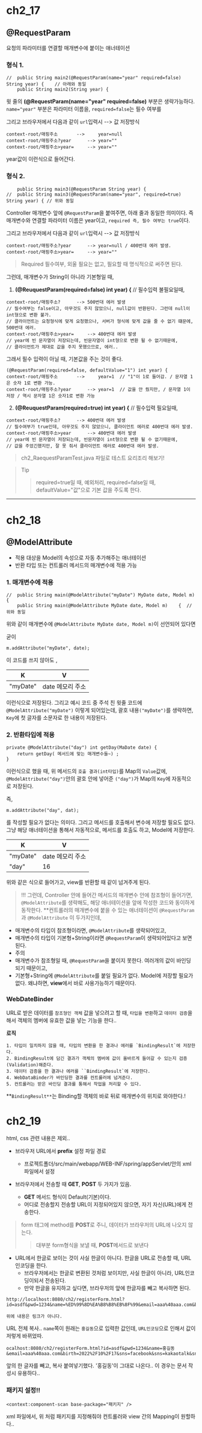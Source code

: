 # ch2_17


## **@RequestParam**
요청의 파라미터를 연결할 매개변수에 붙이는 애너테이션

### 형식 1.
```
//	public String main2(@RequestParam(name="year" required=false) String year) {	// 아래와 동일
	public String main2(String year) {
```
윗 줄의 **(@RequestParam(name="year" required=false)** 부분은 생략가능하다.
`name="year"` 부분은 파라미터 이름을, 
`required=false`는 필수 여부를

그리고 브라우저에서 다음과 같이 `url`입력시 --> 값 저장방식
```
context-root/매핑주소 		--> 	year=null
context-root/매핑주소?year 		-->	year=""
context-root/매핑주소>year= 	-->	year=""
```
year값이 이런식으로 들어간다.

### 형식 2.
```
	public String main3(@RequestParam String year) {
//	public String main3(@RequestParam(name="year", required=true) String year) { // 위와 동일
```
Controller 매개변수 앞에 `@RequestParam`을 붙여주면,  아래 줄과 동일한 의미이다.
즉 매개변수와 연결할 파라미터 이름은 year이고, `required 즉, 필수 여부는 true`이다.

그리고 브라우저에서 다음과 같이 `url`입력시 --> 값 저장방식
```
context-root/매핑주소?year 		-->	year=null / 400번대 에러 발생.
context-root/매핑주소>year= 	-->	year=""
```

> Required 필수여부, 외울 필요는 없고, 필요할 때 명식적으로 써주면 된다.

그런데, 매개변수가 String이 아니라 기본형일 때,
1. **(@ReuquestParam(required=false) int year) {**  // 필수입력 불필요일때, 
```
context-root/매핑주소?		-->	500번대 에러 발생 
// 필수여부는 false이고, 아무것도 주지 않았으니, null값이 반환된다. 그런데 null이 int형으로 변환 불가. 
// 클라이언트는 요청형식에 맞게 요청했으나, 서버가 형식에 맞게 값을 줄 수 없기 떄문에, 500번대 에러.
context-root/매핑주소>year= 	-->	400번대 에러 발생
// year에 빈 문자열이 저장되는데, 빈문자열이 int형으로 변환 될 수 없기때문에,
// 클라이언트가 제대로 값을 주지 못했으므로, 에러..
```

그래서 필수 입력이 아닐 때, 기본값을 주는 것이 좋다.

```
(@RequestParam(required=false, defaultValue="1") int year) {
context-root/매핑주소 		--> 	year=1	// "1"이 1로 들어감. / 문자열 1은 숫자 1로 변환 가능.
context-root/매핑주소?year 		-->	year=1	// 값을 안 줬지만, / 문자열 1이 저장 / 역시 문자열 1은 숫자1로 변환 가능
```

2. **(@ReuquestParam(required=true) int year) {**  // 필수입력 필요일때, 
```
context-root/매핑주소?		-->	400번대 에러 발생 
// 필수여부가 true인데, 아무것도 주지 않았으니, 클라이언트 에러로 400번대 에러 발생.
context-root/매핑주소>year	 	-->	400번대 에러 발생
// year에 빈 문자열이 저장되는데, 빈문자열이 int형으로 변환 될 수 없기때문에,
// 값을 주었긴했지만, 잘 못 줘서 클라이언트 에러로 400번대 에러 발생.
```

> ch2_RaequestParamTest.java 파일로 테스트 요리조리 해보기!

> Tip
>> required=true일 때, 예외처리,
>> required=false일 때, defaultValue="값"으로 기본 값을 주도록 한다.



---


# ch2_18

## **@ModelAttribute**
* 적용 대상을 Model의 속성으로 자동 추가해주는 애너테이션
* 반환 타입 또는 컨트롤러 메서드의 매개변수에 적용 가능

### 1. 매개변수에 적용

```
//	public String main(@ModelAttribute("myDate") MyDate date, Model m) {
	public String main(@ModelAttribute MyDate date, Model m)	{  // 위와 동일
```
위와 같이 매개변수에 `@ModelAttribute MyDate date, Model m)`이 선언되어 있다면

굳이 
```
m.addAttribute("myDate", date); 
```
이 코드를 쓰지 않아도 ,

|K|V|
|-|-|
|"myDate"|date 메모리 주소|

이런식으로 저장된다. 그리고 예시 코드 중 주석 친 윗줄 코드에 `@ModelAttribute("myDate")` 이렇게 되어있는데, 괄호 내용`("myDate")`를 생략하면, `Key`에 첫 글자를 소문자로 한 내용이 저장된다.


### 2. 반환타입에 적용

```
private @ModelAttribute("day") int getDay(MaDate date) {
	return getDay( 메서드에 맞는 매개변수들~) ;
}
```
이런식으로 했을 때, 위 메서드의 `호출 결과(int타입)`를 Map의 `Value`값에,
`@ModelAttribute("day")`안의 괄호 안에 넣어준 `("day")`가 Map의 `Key`에 자동적으로 저장된다.

즉, 
```
m.addAttribute("day", dat);
```
를 작성할 필요가 없다는 의미다.
그리고 메서드를 호출해서 변수에 저장할 필요도 없다.
그냥 해당 애너테이션을 통해서 자동적으로, 메서드를 호출도 하고, Model에 저장한다.

|K|V|
|-|-|
|"myDate"|date 메모리 주소|
|"day"|16|

위와 같은 식으로 들어가고, view를 반환할 때 같이 넘겨주게 된다.

>!!! 
>그런데, Controller 안에 들어간 메서드의 매개변수 안에 참조형이 들어가면, `@ModelAttribute`를 생략해도, 해당 애너테이션을 앞에 작성한 코드와 동이하게 동작한다.
**컨트롤러의 매개변수에 붙을 수 있는 애너테이션이  `@RequestParam` 과 `@ModelAttribute` 이 두가지인데,
* 매개변수의 타입이 참조형이라면, `@ModelAttribute`를 생략되어있고, 
* 매개변수의 타입이 기본형+String이라면 `@RequestParam`이 생략되어있다고 보면 된다.
*  주의
  * 매개변수가 참조형일 때, `@RequestParam`을 붙이지 못한다. 여러개의 값이 바인딩되기 때문이고,
  * 기본형+String에 `@ModelAttribute`를 붙일 필요가 없다. Model에 저장할 필요가 없다. 왜냐하면, **view**에서 바로 사용가능하기 때문이다.


### WebDateBinder
URL로 받은 데이터를 `참조형인 객체` 값을 넣으려고 할 때, `타입을 변환`하고 `데이터 검증`을 해서 객체의 멤버에 유효한 값을 넣는 기능을 한다..

**로직**
```
1. 타입이 일치하지 않을 때, 타입의 변환을 한 결과나 에러를 `BindingResult`에 저장한다.
2. BindingResult에 담긴 결과가 객체의 멤버에 값이 올바르게 들어갈 수 있는지 검증(Validation)해준다.
3. 데이터 검증을 한 결과나 에러를 ``BindingResult`에 저장한다.
4. WebDataBinder가 바인딩한 결과를 컨트롤러에 넘겨준다.
5. 컨트롤러는 받은 바인딩 결과를 통해서 작업을 처리할 수 있다.
```
**`BindingResult**`는 Binding할 객체의 바로 뒤로 매개변수의 위치로 와야한다.!




# ch2_19

html, css 관련 내용은 제외..

* 브라우저 URL에서 **prefix** 설정 파일 경로
  * 프로젝트폴더/src/main/webapp/WEB-INF/spring/appServlet/안의 xml파일에서 설정

* 브라우저에서 전송할 때  **GET**, **POST**  두 가지가 있음.
  * **GET** 메서드 형식이 Default(기본)이다.
  * 어디로 전송할지 전송할 URL이 지정되어있지 않으면, 자기 자신(URL)에게 전송한다.
    
> form 태그에 method를 **POST**로 주니, 데이터가 브라우저의 URL에 나오지 않는다.
>> 대부분 form형식을 보낼 때, **POST**메서드로 보낸다

* URL에서 한글로 보이는 것이 사실 한글이 아니다. 한글을 URL로 전송할 때, URL인코딩을 한다.
  * 브라우저에서는 한글로 변환된 것처럼 보이지만, 사실 한글이 아니라, URL인코딩이되서 전송된다.
  * 만약 한글을 유지하고 싶다면, 브라우저의 앞에 한글자를 빼고 복사하면 된다.

```
http://localhost:8080/ch2/registerForm.html?id=asdf&pwd=1234&name=%ED%99%8D%EA%B8%B8%EB%8F%99&email=aaa%40aaa.com&birth=2022%2F10%2F17&sns=facebook&sns=kakaotalk&sns=instagram

위에 내용은 링크가 아니다.
```
URL 전체 복사.. `name`쪽이 원래는 `홍길동`으로 입력한 값인데, `URL인코딩`으로 인해서 값이 저렇게 바뀌었따.

```
ocalhost:8080/ch2/registerForm.html?id=asdf&pwd=1234&name=홍길동&email=aaa%40aaa.com&birth=2022%2F10%2F17&sns=facebook&sns=kakaotalk&sns=instagram
```

앞의 한 글자를 빼고, 복사 붙여넣기했다. '홍길동'이 그대로 나온다..
이 경우는 문서 작성시 유용하다..


### **패키지 설정!!**

```
<context:component-scan base-package="패키지" />
```
xml 파일에서, 위 처럼 패키지를 지정해줘야 컨트롤러와 view 간의 Mapping이 원할하다..
